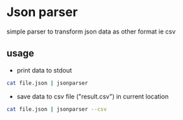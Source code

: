 # Json parser

simple parser to transform json data as other format ie csv

## usage

- print data to stdout

```bash
cat file.json | jsonparser
```

- save data to csv file ("result.csv") in current location

```bash
cat file.json | jsonparser --csv
```
